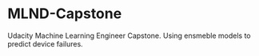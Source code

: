 # MLND-Capstone
Udacity Machine Learning Engineer Capstone. Using ensmeble models to predict device failures. 
